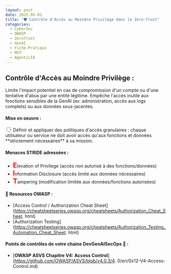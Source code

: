 ```yaml
---
layout: post
date: 2025-05-01
title: "🛡️ Contrôle d'Accès au Moindre Privilège dans le Zero-Trust"
categories:
  - CyberSec
  - OWASP
  - ZeroTrust
  - GenAI
  - Fiche-Pratique
  - MCP
  - AgenticIA
---
```


## Contrôle d'Accès au Moindre Privilège :

Limite l'impact potentiel en cas de compromission d'un compte ou d'une tentative d'abus par une entité légitime. Empêche
l'accès inutile aux fonctions sensibles de la GenAI (ex: administration, accès aux logs complets) ou aux données
sous-jacentes.

#### Mise en oeuvre :

<input type="checkbox" id="task2" name="task2" value="Moindre Privilège"> 
Définir et appliquer des politiques d'accès granulaires : chaque utilisateur ou service ne doit avoir accès qu'aux 
fonctions et données **strictement nécessaires** à sa mission.<BR>

#### Menaces STRIDE adressées :

* <span style="color: red; font-weight: bold; font-size: 150%;">E</span>levation of Privilege (accès non autorisé à des 
  fonctions/données)
* <span style="color: red; font-weight: bold; font-size: 150%;">I</span>nformation Disclosure (accès limité aux données nécessaires)
* <span style="color: red; font-weight: bold; font-size: 150%;">T</span>ampering (modification limitée aux 
  données/fonctions autorisées)

#### 📖 Resources OWASP :

* [Access Control / Authorization Cheat Sheet](https://cheatsheetseries.owasp.org/cheatsheets/Authorization_Cheat_Sheet.
  html)
* [Authorization Testing](https://cheatsheetseries.owasp.org/cheatsheets/Authorization_Testing_Automation_Cheat_Sheet.
  html)

#### Points de contrôles de votre chaine DevGenAISecOps 🎯 :

* [**OWASP ASVS Chapitre V4: Access Control**](https://github.com/OWASP/ASVS/blob/v4.0.3/4.
  0/en/0x12-V4-Access-Control.md)
 